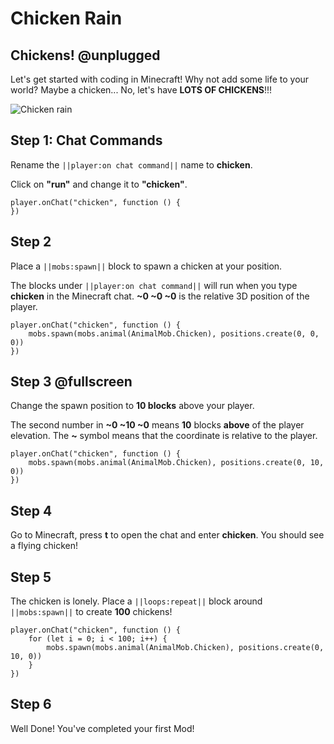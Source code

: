 # Chicken Rain

## Chickens! @unplugged

Let's get started with coding in Minecraft! Why not add some life to your world? Maybe a chicken... No, let's have **LOTS OF CHICKENS**!!!

![Chicken rain](/static/getting-started/chickenrain.gif)

## Step 1: Chat Commands

Rename the `||player:on chat command||` name to **chicken**.

Click on **"run"** and change it to **"chicken"**.

```blocks
player.onChat("chicken", function () {
})
```

## Step 2

Place a `||mobs:spawn||` block to spawn a chicken at your position.

The blocks under `||player:on chat command||` will run when you type **chicken** in the Minecraft chat. **~0 ~0 ~0** is the relative 3D position of the player.

```blocks
player.onChat("chicken", function () {
    mobs.spawn(mobs.animal(AnimalMob.Chicken), positions.create(0, 0, 0))
})
```

## Step 3 @fullscreen

Change the spawn position to **10 blocks** above your player.

The second number in **~0 ~10 ~0** means **10** blocks **above** of the player elevation. The **~** symbol means that the coordinate is relative to the player.

```blocks
player.onChat("chicken", function () {
    mobs.spawn(mobs.animal(AnimalMob.Chicken), positions.create(0, 10, 0))
})
```

## Step 4

Go to Minecraft, press **t** to open the chat and enter **chicken**. You should see a flying chicken!

## Step 5

The chicken is lonely. Place a `||loops:repeat||` block around `||mobs:spawn||` to create **100** chickens!

```blocks
player.onChat("chicken", function () {
    for (let i = 0; i < 100; i++) {
        mobs.spawn(mobs.animal(AnimalMob.Chicken), positions.create(0, 10, 0))
    }
})
```

## Step 6

Well Done! You've completed your first Mod!